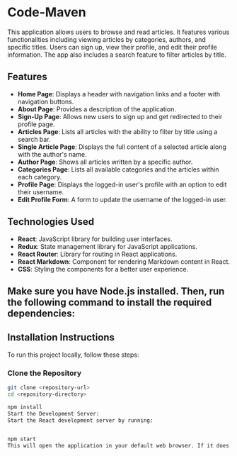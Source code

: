 # Code-Maven

This application allows users to browse and read articles. It features various functionalities including viewing articles by categories, authors, and specific titles. Users can sign up, view their profile, and edit their profile information. The app also includes a search feature to filter articles by title.

## Features

- **Home Page**: Displays a header with navigation links and a footer with navigation buttons.
- **About Page**: Provides a description of the application.
- **Sign-Up Page**: Allows new users to sign up and get redirected to their profile page.
- **Articles Page**: Lists all articles with the ability to filter by title using a search bar.
- **Single Article Page**: Displays the full content of a selected article along with the author's name.
- **Author Page**: Shows all articles written by a specific author.
- **Categories Page**: Lists all available categories and the articles within each category.
- **Profile Page**: Displays the logged-in user's profile with an option to edit their username.
- **Edit Profile Form**: A form to update the username of the logged-in user.

## Technologies Used

- **React**: JavaScript library for building user interfaces.
- **Redux**: State management library for JavaScript applications.
- **React Router**: Library for routing in React applications.
- **React Markdown**: Component for rendering Markdown content in React.
- **CSS**: Styling the components for a better user experience.


## Make sure you have Node.js installed. Then, run the following command to install the required dependencies:

## Installation Instructions

To run this project locally, follow these steps:

### Clone the Repository

```bash
git clone <repository-url>
cd <repository-directory>

npm install
Start the Development Server:
Start the React development server by running:


npm start
This will open the application in your default web browser. If it does not open automatically, navigate to http://localhost:3000.
